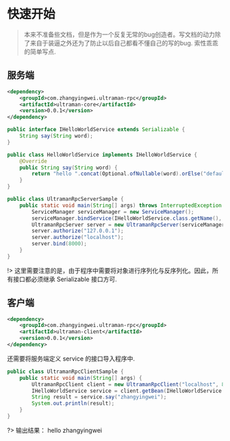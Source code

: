 # 快速开始

> 本来不准备些文档，但是作为一个反复无常的bug创造者。写文档的动力除了来自于装逼之外还为了防止以后自己都看不懂自己的写的bug. 索性乖乖的简单写点.

## 服务端

```xml
<dependency>
    <groupId>com.zhangyingwei.ultraman-rpc</groupId>
    <artifactId>ultraman-core</artifactId>
    <version>0.0.1</version>
</dependency>
```

```java
public interface IHelloWorldService extends Serializable {
    String say(String word);
}
```

```java
public class HelloWorldService implements IHelloWorldService {
    @Override
    public String say(String word) {
        return "hello ".concat(Optional.ofNullable(word).orElse("default"));
    }
}
```

```java
public class UltramanRpcServerSample {
    public static void main(String[] args) throws InterruptedException {
        ServiceManager serviceManager = new ServiceManager();
        serviceManager.bindService(IHelloWorldService.class.getName(), new HelloWorldService());
        UltramanRpcServer server = new UltramanRpcServer(serviceManager);
        server.authorize("127.0.0.1");
        server.authorize("localhost");
        server.bind(8000);
    }
}
```

!> 这里需要注意的是，由于程序中需要将对象进行序列化与反序列化。因此，所有接口都必须继承 Serializable 接口方可.

## 客户端

```xml
<dependency>
    <groupId>com.zhangyingwei.ultraman-rpc</groupId>
    <artifactId>ultraman-client</artifactId>
    <version>0.0.1</version>
</dependency>
```

还需要将服务端定义 service 的接口导入程序中.

```java
public class UltramanRpcClientSample {
    public static void main(String[] args) {
        UltramanRpcClient client = new UltramanRpcClient("localhost", 8000);
        IHelloWorldService service = client.getBean(IHelloWorldService.class);
        String result = service.say("zhangyingwei");
        System.out.println(result);
    }
}
```

?> 输出结果： hello zhangyingwei